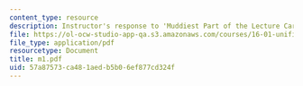 ```yaml
---
content_type: resource
description: Instructor's response to 'Muddiest Part of the Lecture Cards'.
file: https://ol-ocw-studio-app-qa.s3.amazonaws.com/courses/16-01-unified-engineering-i-ii-iii-iv-fall-2005-spring-2006/57a87573ca481aedb5b06ef877cd324f_m1.pdf
file_type: application/pdf
resourcetype: Document
title: m1.pdf
uid: 57a87573-ca48-1aed-b5b0-6ef877cd324f
---
```

